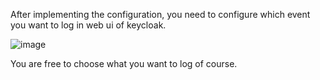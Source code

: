After implementing the configuration, you need to configure which event you want to log in web ui of keycloak.

![image](https://user-images.githubusercontent.com/16814142/164787772-2e36f972-e60d-48d5-99de-822d96cf1981.png)

You are free to choose what you want to log of course.
